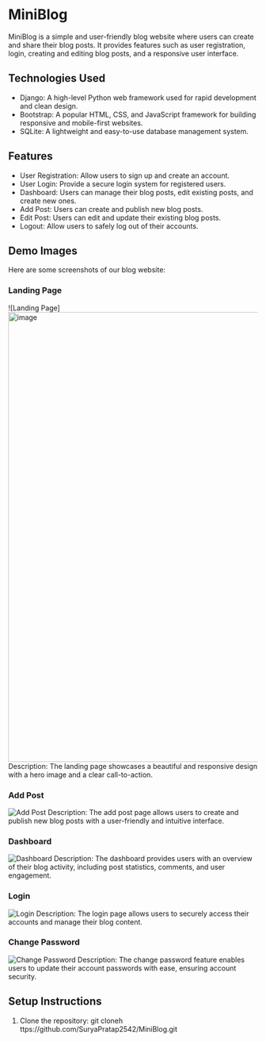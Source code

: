 # MiniBlog

MiniBlog is a simple and user-friendly blog website where users can create and share their blog posts. It provides features such as user registration, login, creating and editing blog posts, and a responsive user interface.

## Technologies Used

- Django: A high-level Python web framework used for rapid development and clean design.
- Bootstrap: A popular HTML, CSS, and JavaScript framework for building responsive and mobile-first websites.
- SQLite: A lightweight and easy-to-use database management system.

## Features

- User Registration: Allow users to sign up and create an account.
- User Login: Provide a secure login system for registered users.
- Dashboard: Users can manage their blog posts, edit existing posts, and create new ones.
- Add Post: Users can create and publish new blog posts.
- Edit Post: Users can edit and update their existing blog posts.
- Logout: Allow users to safely log out of their accounts.

## Demo Images

Here are some screenshots of our blog website:

### Landing Page
![Landing Page]<img width="907" alt="image" src="https://github.com/SuryaPratap2542/MiniBlog/assets/89827931/d32c8704-5703-4759-8870-537f1f3f3bdb">
Description: The landing page showcases a beautiful and responsive design with a hero image and a clear call-to-action.

### Add Post
![Add Post](path/to/add-post-image.png)
Description: The add post page allows users to create and publish new blog posts with a user-friendly and intuitive interface.

### Dashboard
![Dashboard](path/to/dashboard-image.png)
Description: The dashboard provides users with an overview of their blog activity, including post statistics, comments, and user engagement.

### Login
![Login](path/to/login-image.png)
Description: The login page allows users to securely access their accounts and manage their blog content.

### Change Password
![Change Password](path/to/change-password-image.png)
Description: The change password feature enables users to update their account passwords with ease, ensuring account security.


## Setup Instructions

1. Clone the repository:
git cloneh ttps://github.com/SuryaPratap2542/MiniBlog.git


